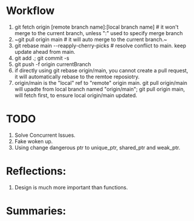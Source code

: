 # Workflow

1. git fetch origin [remote branch name]:[local branch name] # it won't merge to the current branch, unless ":" used to specify merge branch
2. ~git pull origin main # it will auto merge to the current branch.~
3. git rebase main --reapply-cherry-picks # resolve conflict to main. keep update ahead from main.
4. git add .; git commit -s
5. git push -f origin currentBranch
6. if directly using git rebase origin/main, you cannot create a pull request, it will automatically rebase to the remtoe reposiotry.
7. origin/main is the "local" ref to "remote" origin main. git pull origin/main will upadte from local branch named "origin/main"; git pull origin main, will fetch first, to ensure local origin/main updated.

# TODO
1. Solve Concurrent Issues.
2. Fake woken up.
3. Using change dangerous ptr to unique_ptr, shared_ptr and weak_ptr.

# Reflections:
1. Design is much more important than functions.

# Summaries:
